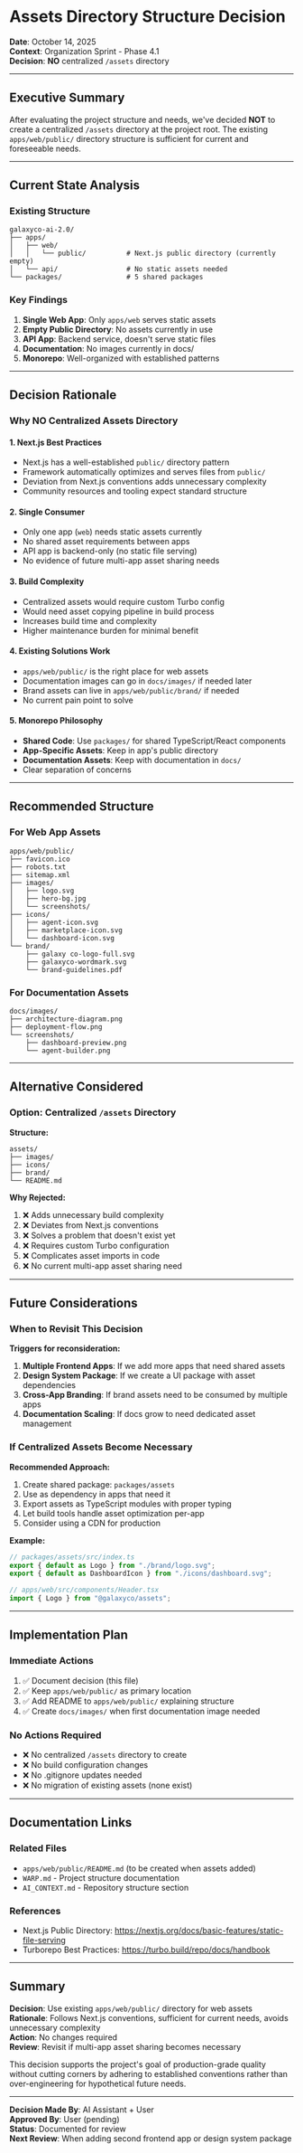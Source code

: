 # Assets Directory Structure Decision

**Date**: October 14, 2025  
**Context**: Organization Sprint - Phase 4.1  
**Decision**: **NO** centralized `/assets` directory

---

## Executive Summary

After evaluating the project structure and needs, we've decided **NOT** to create a centralized `/assets` directory at the project root. The existing `apps/web/public/` directory structure is sufficient for current and foreseeable needs.

---

## Current State Analysis

### Existing Structure

```
galaxyco-ai-2.0/
├── apps/
│   ├── web/
│   │   └── public/          # Next.js public directory (currently empty)
│   └── api/                 # No static assets needed
└── packages/                # 5 shared packages
```

### Key Findings

1. **Single Web App**: Only `apps/web` serves static assets
2. **Empty Public Directory**: No assets currently in use
3. **API App**: Backend service, doesn't serve static files
4. **Documentation**: No images currently in docs/
5. **Monorepo**: Well-organized with established patterns

---

## Decision Rationale

### Why NO Centralized Assets Directory

#### 1. **Next.js Best Practices**

- Next.js has a well-established `public/` directory pattern
- Framework automatically optimizes and serves files from `public/`
- Deviation from Next.js conventions adds unnecessary complexity
- Community resources and tooling expect standard structure

#### 2. **Single Consumer**

- Only one app (`web`) needs static assets currently
- No shared asset requirements between apps
- API app is backend-only (no static file serving)
- No evidence of future multi-app asset sharing needs

#### 3. **Build Complexity**

- Centralized assets would require custom Turbo config
- Would need asset copying pipeline in build process
- Increases build time and complexity
- Higher maintenance burden for minimal benefit

#### 4. **Existing Solutions Work**

- `apps/web/public/` is the right place for web assets
- Documentation images can go in `docs/images/` if needed later
- Brand assets can live in `apps/web/public/brand/` if needed
- No current pain point to solve

#### 5. **Monorepo Philosophy**

- **Shared Code**: Use `packages/` for shared TypeScript/React components
- **App-Specific Assets**: Keep in app's public directory
- **Documentation Assets**: Keep with documentation in `docs/`
- Clear separation of concerns

---

## Recommended Structure

### For Web App Assets

```
apps/web/public/
├── favicon.ico
├── robots.txt
├── sitemap.xml
├── images/
│   ├── logo.svg
│   ├── hero-bg.jpg
│   └── screenshots/
├── icons/
│   ├── agent-icon.svg
│   ├── marketplace-icon.svg
│   └── dashboard-icon.svg
└── brand/
    ├── galaxy co-logo-full.svg
    ├── galaxyco-wordmark.svg
    └── brand-guidelines.pdf
```

### For Documentation Assets

```
docs/images/
├── architecture-diagram.png
├── deployment-flow.png
└── screenshots/
    ├── dashboard-preview.png
    └── agent-builder.png
```

---

## Alternative Considered

### Option: Centralized `/assets` Directory

**Structure:**

```
assets/
├── images/
├── icons/
├── brand/
└── README.md
```

**Why Rejected:**

1. ❌ Adds unnecessary build complexity
2. ❌ Deviates from Next.js conventions
3. ❌ Solves a problem that doesn't exist yet
4. ❌ Requires custom Turbo configuration
5. ❌ Complicates asset imports in code
6. ❌ No current multi-app asset sharing need

---

## Future Considerations

### When to Revisit This Decision

**Triggers for reconsideration:**

1. **Multiple Frontend Apps**: If we add more apps that need shared assets
2. **Design System Package**: If we create a UI package with asset dependencies
3. **Cross-App Branding**: If brand assets need to be consumed by multiple apps
4. **Documentation Scaling**: If docs grow to need dedicated asset management

### If Centralized Assets Become Necessary

**Recommended Approach:**

1. Create shared package: `packages/assets`
2. Use as dependency in apps that need it
3. Export assets as TypeScript modules with proper typing
4. Let build tools handle asset optimization per-app
5. Consider using a CDN for production

**Example:**

```typescript
// packages/assets/src/index.ts
export { default as Logo } from "./brand/logo.svg";
export { default as DashboardIcon } from "./icons/dashboard.svg";

// apps/web/src/components/Header.tsx
import { Logo } from "@galaxyco/assets";
```

---

## Implementation Plan

### Immediate Actions

1. ✅ Document decision (this file)
2. ✅ Keep `apps/web/public/` as primary location
3. ✅ Add README to `apps/web/public/` explaining structure
4. ✅ Create `docs/images/` when first documentation image needed

### No Actions Required

- ❌ No centralized `/assets` directory to create
- ❌ No build configuration changes
- ❌ No .gitignore updates needed
- ❌ No migration of existing assets (none exist)

---

## Documentation Links

### Related Files

- `apps/web/public/README.md` (to be created when assets added)
- `WARP.md` - Project structure documentation
- `AI_CONTEXT.md` - Repository structure section

### References

- Next.js Public Directory: https://nextjs.org/docs/basic-features/static-file-serving
- Turborepo Best Practices: https://turbo.build/repo/docs/handbook

---

## Summary

**Decision**: Use existing `apps/web/public/` directory for web assets  
**Rationale**: Follows Next.js conventions, sufficient for current needs, avoids unnecessary complexity  
**Action**: No changes required  
**Review**: Revisit if multi-app asset sharing becomes necessary

This decision supports the project's goal of production-grade quality without cutting corners by adhering to established conventions rather than over-engineering for hypothetical future needs.

---

**Decision Made By**: AI Assistant + User  
**Approved By**: User (pending)  
**Status**: Documented for review  
**Next Review**: When adding second frontend app or design system package
